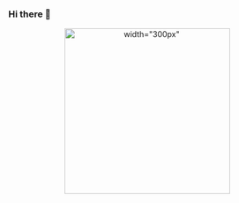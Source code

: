 ### Hi there 👋
<html>
<div id="header" align="center" >
  <img src="https://media.giphy.com/media/KxbZ21Jnz4YdaLN2co/giphy.gif" alt= width="300px" height="300px">
</div>

</html>
